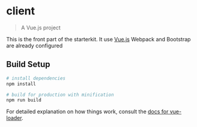 # client

> A Vue.js project

This is the front part of the starterkit. It use [Vue.js](https://vuejs.org)
Webpack and Bootstrap are already configured

## Build Setup

``` bash
# install dependencies
npm install

# build for production with minification
npm run build
```

For detailed explanation on how things work, consult the [docs for vue-loader](http://vuejs.github.io/vue-loader).
